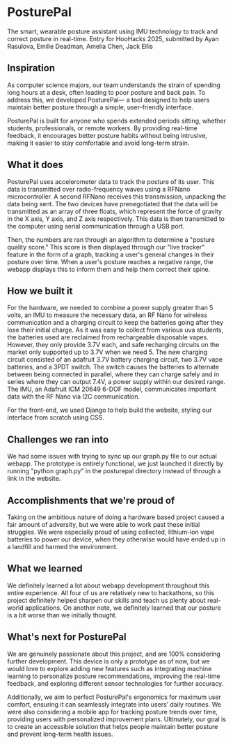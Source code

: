 # PosturePal 
The smart, wearable posture assistant using IMU technology to track and correct posture in real-time.
Entry for HooHacks 2025, submitted by Ayan Rasulova, Emilie Deadman, Amelia Chen, Jack Ellis

## Inspiration
As computer science majors, our team understands the strain of spending long hours at a desk, often leading to poor posture and back pain. To address this, we developed PosturePal— a tool designed to help users maintain better posture through a simple, user-friendly interface.

PosturePal is built for anyone who spends extended periods sitting, whether students, professionals, or remote workers. By providing real-time feedback, it encourages better posture habits without being intrusive, making it easier to stay comfortable and avoid long-term strain.

## What it does
PosturePal uses accelerometer data to track the posture of its user. This data is transmitted over radio-frequency waves using a RFNano microcontroller. A second RFNano receives this transmission, unpacking the data being sent. The two devices have prenegotiated that the data will be transmitted as an array of three floats, which represent the force of gravity in the X axis, Y axis, and Z axis respectively. This data is then transmitted to the computer using serial communication through a USB port. 

Then, the numbers are ran through an algorithm to determine a "posture quality score." This score is then displayed through our "live tracker" feature in the form of a graph, tracking a user's general changes in their posture over time. When a user's posture reaches a negative range, the webapp displays this to inform them and help them correct their spine. 

## How we built it
For the hardware, we needed to combine a power supply greater than 5 volts, an IMU to measure the necessary data, an RF Nano for wireless communication and a charging circuit to keep the batteries going after they lose their initial charge. As it was easy to collect from various uva students, the batteries used are reclaimed from rechargeable disposable vapes. However, they only provide 3.7V each, and safe recharging circuits on the market only supported up to 3.7V when we need 5. The new charging circuit consisted of an adafruit 3.7V battery charging circuit, two 3.7V vape batteries, and a 3PDT switch. The switch causes the batteries to alternate between being connected in parallel, where they can charge safely and in series where they can output 7.4V, a power supply within our desired range. The IMU, an Adafruit ICM 20649 6-DOF model, communicates important data with the RF Nano via I2C communication. 

For the front-end, we used Django to help build the website, styling our interface from scratch using CSS. 

## Challenges we ran into
We had some issues with trying to sync up our graph.py file to our actual webapp. The prototype is entirely functional, we just launched it directly by running "python graph.py" in the posturepal directory instead of through a link in the website.

## Accomplishments that we're proud of
Taking on the ambitious nature of doing a hardware based project caused a fair amount of adversity, but we were able to work past these initial struggles. We were especially proud of using collected, lithium-ion vape batteries to power our device, when they otherwise would have ended up in a landfill and harmed the environment. 

## What we learned
We definitely learned a lot about webapp development throughout this entire experience. All four of us are relatively new to hackathons, so this project definitely helped sharpen our skills and teach us plenty about real-world applications. On another note, we definitely learned that our posture is a bit worse than we initially thought. 

## What's next for PosturePal
We are genuinely passionate about this project, and are 100% considering further development. This device is only a prototype as of now, but we would love to explore adding new features such as integrating machine learning to personalize posture recommendations, improving the real-time feedback, and exploring different sensor technologies for further accuracy.

Additionally, we aim to perfect PosturePal's ergonomics for maximum user comfort, ensuring it can seamlessly integrate into users’ daily routines. We were also considering a mobile app for tracking posture trends over time, providing users with personalized improvement plans. Ultimately, our goal is to create an accessible solution that helps people maintain better posture and prevent long-term health issues.




